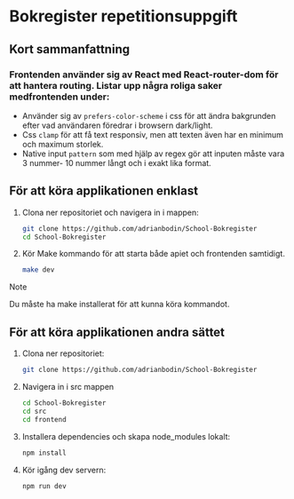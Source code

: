 # Bokregister repetitionsuppgift

## Kort sammanfattning


### Frontenden använder sig av React med React-router-dom för att hantera routing. Listar upp några roliga saker medfrontenden under:

- Använder sig av `prefers-color-scheme` i css för att ändra bakgrunden efter vad användaren föredrar i browsern dark/light.
- Css `clamp` för att få text responsiv, men att texten även har en minimum och maximum storlek.
- Native input `pattern` som med hjälp av regex gör att inputen måste vara 3 nummer- 10 nummer långt och i exakt lika format.

### 

## För att köra applikationen enklast

1. Clona ner repositoriet och navigera in i mappen: 
    ```bash
    git clone https://github.com/adrianbodin/School-Bokregister
    cd School-Bokregister
    ```
2. Kör Make kommando för att starta både apiet och frontenden samtidigt.
    ```bash
    make dev
    ```
> [!NOTE]
> Du måste ha make installerat för att kunna köra kommandot.


## För att köra applikationen andra sättet

1. Clona ner repositoriet: 
    ```bash
    git clone https://github.com/adrianbodin/School-Bokregister
    ```

2. Navigera in i src mappen
    ```bash
    cd School-Bokregister
    cd src
    cd frontend
    ```

3. Installera dependencies och skapa node_modules lokalt:
    ```bash
    npm install
    ```

4. Kör igång dev servern:
    ```bash
    npm run dev
    ```
